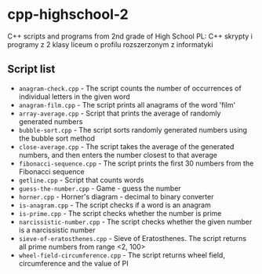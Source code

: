 # cpp-highschool-2

C++ scripts and programs from 2nd grade of High School
PL: C++ skrypty i programy z 2 klasy liceum o profilu rozszerzonym z informatyki

## Script list

* `anagram-check.cpp` - The script counts the number of occurrences of individual letters in the given word
* `anagram-film.cpp` - The script prints all anagrams of the word 'film'
* `array-average.cpp` - Script that prints the average of randomly generated numbers
* `bubble-sort.cpp` - The script sorts randomly generated numbers using the bubble sort method
* `close-average.cpp` - The script takes the average of the generated numbers, and then enters the number closest to that average
* `fibonacci-sequence.cpp` - The script prints the first 30 numbers from the Fibonacci sequence
* `getline.cpp` - Script that counts words
* `guess-the-number.cpp` - Game - guess the number
* `horner.cpp` - Horner's diagram - decimal to binary converter
* `is-anagram.cpp` - The script checks if a word is an anagram
* `is-prime.cpp` - The script checks whether the number is prime
* `narcissistic-number.cpp` - The script checks whether the given number is a narcissistic number
* `sieve-of-eratosthenes.cpp` - Sieve of Eratosthenes. The script returns all prime numbers from range <2, 100>
* `wheel-field-circumference.cpp` - The script returns wheel field, circumference and the value of PI
